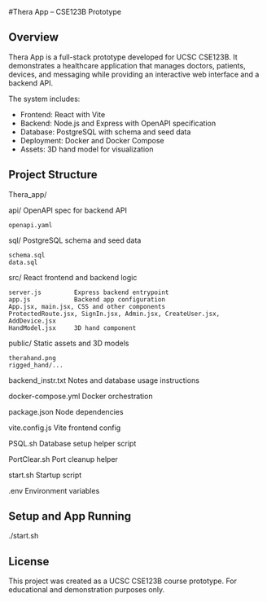 #Thera App – CSE123B Prototype

Overview
--------
Thera App is a full-stack prototype developed for UCSC CSE123B. It demonstrates a healthcare application that manages doctors, patients, devices, and messaging while providing an interactive web interface and a backend API.

The system includes:
- Frontend: React with Vite
- Backend: Node.js and Express with OpenAPI specification
- Database: PostgreSQL with schema and seed data
- Deployment: Docker and Docker Compose
- Assets: 3D hand model for visualization

Project Structure
-----------------
Thera_app/

  api/                OpenAPI spec for backend API
  
    openapi.yaml
    
  sql/                PostgreSQL schema and seed data
  
    schema.sql
    data.sql
    
  src/                React frontend and backend logic
  
    server.js         Express backend entrypoint
    app.js            Backend app configuration
    App.jsx, main.jsx, CSS and other components
    ProtectedRoute.jsx, SignIn.jsx, Admin.jsx, CreateUser.jsx, AddDevice.jsx
    HandModel.jsx     3D hand component
    
  public/             Static assets and 3D models
  
    therahand.png
    rigged_hand/...
    
  backend_instr.txt   Notes and database usage instructions
  
  docker-compose.yml  Docker orchestration
  
  package.json        Node dependencies
  
  vite.config.js      Vite frontend config
  
  PSQL.sh             Database setup helper script
  
  PortClear.sh        Port cleanup helper
  
  start.sh            Startup script
  
  .env                Environment variables

Setup and App Running
----------------------
  ./start.sh

License
-------
This project was created as a UCSC CSE123B course prototype.
For educational and demonstration purposes only.
